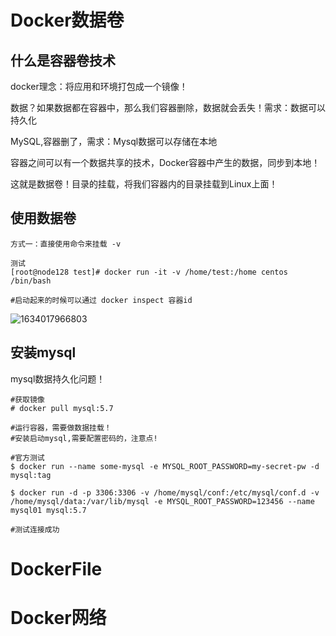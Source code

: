 

# Docker数据卷



## 什么是容器卷技术

docker理念：将应用和环境打包成一个镜像！

数据？如果数据都在容器中，那么我们容器删除，数据就会丢失！需求：数据可以持久化

MySQL,容器删了，需求：Mysql数据可以存储在本地

容器之间可以有一个数据共享的技术，Docker容器中产生的数据，同步到本地！

这就是数据卷！目录的挂载，将我们容器内的目录挂载到Linux上面！

## 使用数据卷

```
方式一：直接使用命令来挂载 -v
```

```shell
测试
[root@node128 test]# docker run -it -v /home/test:/home centos /bin/bash

#启动起来的时候可以通过 docker inspect 容器id
```

![1634017966803](C:\Users\11749\AppData\Roaming\Typora\typora-user-images\1634017966803.png)

## 安装mysql

mysql数据持久化问题！

```shell
#获取镜像
# docker pull mysql:5.7

#运行容器，需要做数据挂载！
#安装启动mysql,需要配置密码的，注意点!

#官方测试
$ docker run --name some-mysql -e MYSQL_ROOT_PASSWORD=my-secret-pw -d mysql:tag

$ docker run -d -p 3306:3306 -v /home/mysql/conf:/etc/mysql/conf.d -v /home/mysql/data:/var/lib/mysql -e MYSQL_ROOT_PASSWORD=123456 --name mysql01 mysql:5.7
  
#测试连接成功  
```



# DockerFile













# Docker网络

